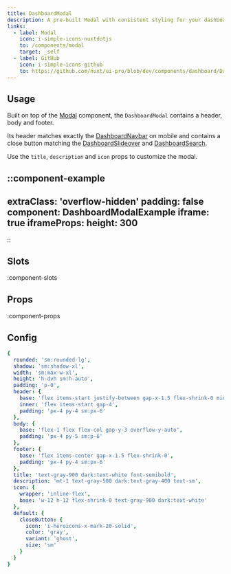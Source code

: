 ```yaml
---
title: DashboardModal
description: A pre-built Modal with consistent styling for your dashboard.
links:
  - label: Modal
    icon: i-simple-icons-nuxtdotjs
    to: /components/modal
    target: _self
  - label: GitHub
    icon: i-simple-icons-github
    to: https://github.com/nuxt/ui-pro/blob/dev/components/dashboard/DashboardModal.vue
---
```


## Usage

Built on top of the [Modal](/components/modal) component, the `DashboardModal` contains a header, body and footer.

Its header matches exactly the [DashboardNavbar](/pro/components/dashboard-navbar) on mobile and contains a close button matching the [DashboardSlideover](/pro/components/dashboard-slideover) and [DashboardSearch](/pro/components/dashboard-search).

Use the `title`, `description` and `icon` props to customize the modal.

::component-example
---
extraClass: 'overflow-hidden'
padding: false
component: DashboardModalExample
iframe: true
iframeProps:
  height: 300
---
::

## Slots

:component-slots

## Props

:component-props

## Config

```yml
{
  rounded: 'sm:rounded-lg',
  shadow: 'sm:shadow-xl',
  width: 'sm:max-w-xl',
  height: 'h-dvh sm:h-auto',
  padding: 'p-0',
  header: {
    base: 'flex items-start justify-between gap-x-1.5 flex-shrink-0 min-h-[--header-height]',
    inner: 'flex items-start gap-4',
    padding: 'px-4 py-4 sm:px-6'
  },
  body: {
    base: 'flex-1 flex flex-col gap-y-3 overflow-y-auto',
    padding: 'px-4 py-5 sm:p-6'
  },
  footer: {
    base: 'flex items-center gap-x-1.5 flex-shrink-0',
    padding: 'px-4 py-4 sm:px-6'
  },
  title: 'text-gray-900 dark:text-white font-semibold',
  description: 'mt-1 text-gray-500 dark:text-gray-400 text-sm',
  icon: {
    wrapper: 'inline-flex',
    base: 'w-12 h-12 flex-shrink-0 text-gray-900 dark:text-white'
  },
  default: {
    closeButton: {
      icon: 'i-heroicons-x-mark-20-solid',
      color: 'gray',
      variant: 'ghost',
      size: 'sm'
    }
  }
}
```

